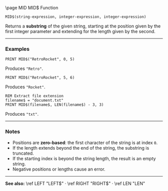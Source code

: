 \page MID MID$ Function

```basic
MID$(string-expression, integer-expression, integer-expression)
```

Returns a **substring** of the given string, starting at the position given by the first integer parameter and extending for the length given by the second.

---

### Examples

```basic
PRINT MID$("RetroRocket", 0, 5)
```

Produces `"Retro"`.

```basic
PRINT MID$("RetroRocket", 5, 6)
```

Produces `"Rocket"`.

```basic
REM Extract file extension
filename$ = "document.txt"
PRINT MID$(filename$, LEN(filename$) - 3, 3)
```

Produces `"txt"`.

---

### Notes

* Positions are **zero-based**: the first character of the string is at index `0`.
* If the length extends beyond the end of the string, the substring is truncated.
* If the starting index is beyond the string length, the result is an empty string.
* Negative positions or lengths cause an error.

---

**See also:**
\ref LEFT "LEFT$" · \ref RIGHT "RIGHT$" · \ref LEN "LEN"
